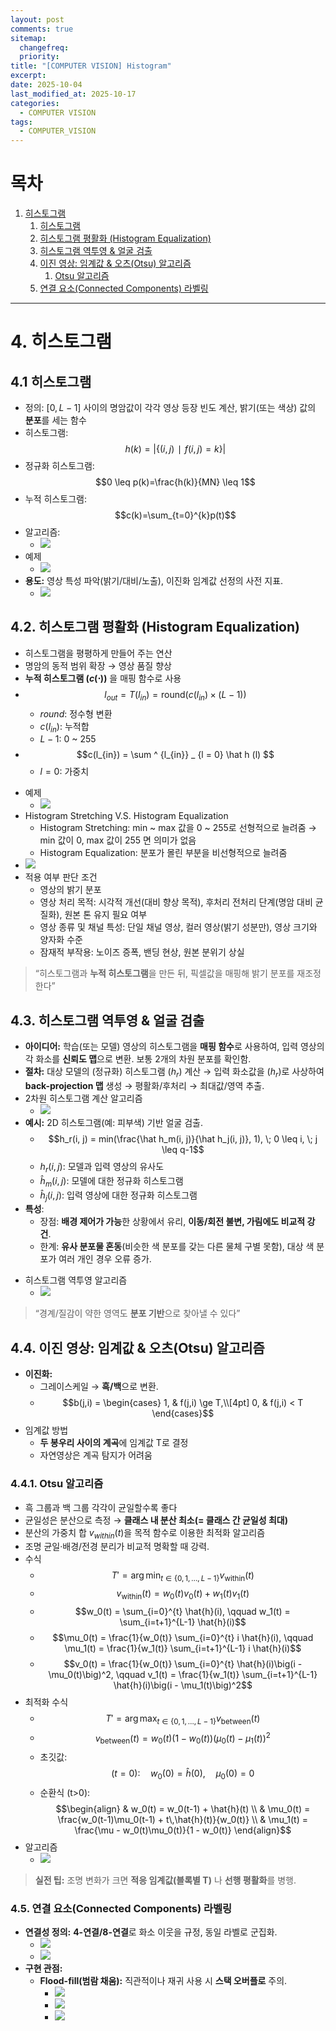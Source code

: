 ```yaml
---
layout: post
comments: true
sitemap:
  changefreq:
  priority:
title: "[COMPUTER VISION] Histogram"
excerpt:
date: 2025-10-04
last_modified_at: 2025-10-17
categories:
  - COMPUTER VISION
tags:
  - COMPUTER_VISION
---
```


# 목차

1. [히스토그램](#4-히스토그램)
	1. [히스토그램](#41-히스토그램)
	2. [히스토그램 평활화 (Histogram Equalization)](#42-히스토그램-평활화-histogram-equalization)
	3. [히스토그램 역투영 & 얼굴 검출](#43-히스토그램-역투영--얼굴-검출)
	4. [이진 영상: 임계값 & 오츠(Otsu) 알고리즘](#44-이진-영상-임계값--오츠otsu-알고리즘)
		1. [Otsu 알고리즘](#441-otsu-알고리즘)
	5. [연결 요소(Connected Components) 라벨링](#45-연결-요소connected-components-라벨링)

---

# 4. 히스토그램
## 4.1 히스토그램

- 정의: $[0, \, L-1]$ 사이의 명암값이 각각 영상 등장 빈도 계산, 밝기(또는 색상) 값의 **분포**를 세는 함수
- 히스토그램: $$h(k)=|\{(i,j)∣f(i,j)=k\}|$$
- 정규화 히스토그램: $$0 \leq p(k)=\frac{h(k)}{MN} \leq 1$$
- 누적 히스토그램: $$c(k)=\sum_{t=0}^{k}p(t)$$
- 알고리즘:
	- ![](../../_image/2025-10-17-17-02-56.jpg)
- 예제
	- ![](../../_image/2025-10-17-17-03-06.jpg)
- **용도:** 영상 특성 파악(밝기/대비/노출), 이진화 임계값 선정의 사전 지표.
	- ![](../../_image/2025-10-17-17-03-10.jpg)

## 4.2. 히스토그램 평활화 (Histogram Equalization)

- 히스토그램을 평평하게 만들어 주는 연산
- 명암의 동적 범위 확장 → 영상 품질 향상
- **누적 히스토그램 ($c(\cdot)$)** 을 매핑 함수로 사용
- $$l_{out} = T(l_{in}) = \text {round} (c(l_{in}) \times (L-1))$$
	- $round$: 정수형 변환
	- $c(l_{in})$: 누적합
	- $L-1$: 0 ~ 255
- $$c(l_{in}) = \sum ^ {l_{in}} _ {l = 0} \hat h (l) $$
	- $l = 0$: 가중치
* 예제
	- ![](../../_image/2025-10-17-17-03-49.jpg)
* Histogram Stretching V.S. Histogram Equalization
	* Histogram Stretching: min ~ max 값을 0 ~ 255로 선형적으로 늘려줌 → min 값이 0, max 값이 255 면 의미가 없음
	* Histogram Equalization: 분포가 몰린 부분을 비선형적으로 늘려줌
* ![](../../_image/2025-10-17-17-04-04.jpg)
* 적용 여부 판단 조건
	* 영상의 밝기 분포
	* 영상 처리 목적: 시각적 개선(대비 향상 목적), 후처리 전처리 단계(명암 대비 균질화), 원본 톤 유지 필요 여부
	* 영상 종류 및 채널 특성: 단일 채널 영상, 컬러 영상(밝기 성분만), 영상 크기와 양자화 수준
	* 잠재적 부작용: 노이즈 증폭, 밴딩 현상, 원본 분위기 상실

> “히스토그램과 **누적 히스토그램**을 만든 뒤, 픽셀값을 매핑해 밝기 분포를 재조정한다”

## 4.3. 히스토그램 역투영 & 얼굴 검출

- **아이디어:** 학습(또는 모델) 영상의 히스토그램을 **매핑 함수**로 사용하여, 입력 영상의 각 화소를 **신뢰도 맵**으로 변환. 보통 2개의 차원 분포를 확인함.
- **절차:** 대상 모델의 (정규화) 히스토그램 ($h_r$) 계산 → 입력 화소값을 ($h_r$)로 사상하여 **back-projection 맵** 생성 → 평활화/후처리 → 최대값/영역 추출.
- 2차원 히스토그램 계산 알고리즘
	- ![](../../_image/2025-10-17-17-04-51.jpg)
- **예시:** 2D 히스토그램(예: 피부색) 기반 얼굴 검출.
	- $$h_r(i, j) = min(\frac{\hat h_m(i, j)}{\hat h_j(i, j)}, 1), \; 0 \leq i, \; j \leq q-1$$
	- $h_r(i, j)$: 모델과 입력 영상의 유사도
	- $\hat h_m(i, j)$: 모델에 대한 정규화 히스토그램
	- $\hat h_j(i, j)$: 입력 영상에 대한 정규화 히스토그램
- **특성**:
	- 장점: **배경 제어가 가능**한 상황에서 유리, **이동/회전 불변, 가림에도 비교적 강건**.
	- 한계: **유사 분포물 혼동**(비슷한 색 분포를 갖는 다른 물체 구별 못함), 대상 색 분포가 여러 개인 경우 오류 증가.
* 히스토그램 역투영 알고리즘
	* ![](../../_image/2025-10-17-17-05-34.jpg)

> “경계/질감이 약한 영역도 **분포 기반**으로 찾아낼 수 있다”

## 4.4. 이진 영상: 임계값 & 오츠(Otsu) 알고리즘

- **이진화:**
	- 그레이스케일 → **흑/백**으로 변환.
	- $$b(j,i) =
		\begin{cases}
		1, & f(j,i) \ge T,\\[4pt]
		0, & f(j,i) < T
		\end{cases}$$
- 임계값 방법
	- **두 봉우리 사이의 계곡**에 임계값 T로 결정
	- 자연영상은 계곡 탐지가 어려움

### 4.4.1. Otsu 알고리즘

- 흑 그룹과 백 그룹 각각이 균일할수록 좋다
- 균일성은 분산으로 측정 → **클래스 내 분산 최소(= 클래스 간 균일성 최대)**
- 분산의 가중치 합 $v_{within}(t)$을 목적 함수로 이용한 최적화 알고리즘
- 조명 균일·배경/전경 분리가 비교적 명확할 때 강력.
- 수식
	- $$T' = \arg\min_{t \in \{0,1,\dots,L-1\}} v_{\text{within}}(t)$$
	- $$v_{\text{within}}(t) = w_0(t) v_0(t) + w_1(t) v_1(t)$$
	- $$w_0(t) = \sum_{i=0}^{t} \hat{h}(i), \qquad
		w_1(t) = \sum_{i=t+1}^{L-1} \hat{h}(i)$$
	- $$\mu_0(t) = \frac{1}{w_0(t)} \sum_{i=0}^{t} i \hat{h}(i), \qquad
		\mu_1(t) = \frac{1}{w_1(t)} \sum_{i=t+1}^{L-1} i \hat{h}(i)$$
	- $$v_0(t) = \frac{1}{w_0(t)} \sum_{i=0}^{t} \hat{h}(i)\big(i - \mu_0(t)\big)^2, \qquad
		v_1(t) = \frac{1}{w_1(t)} \sum_{i=t+1}^{L-1} \hat{h}(i)\big(i - \mu_1(t)\big)^2$$
- 최적화 수식
	- $$T' = \arg\max_{t \in \{0,1,\dots,L-1\}} v_{\text{between}}(t)$$
	- $$v_{\text{between}}(t) = w_0(t)\big(1 - w_0(t)\big)\big(\mu_0(t) - \mu_1(t)\big)^2$$
	- 초깃값: $$(t=0):\quad w_0(0) = \hat{h}(0),\quad \mu_0(0) = 0$$
	- 순환식 (t>0): $$\begin{align}
		& w_0(t) = w_0(t-1) + \hat{h}(t) \\
		& \mu_0(t) = \frac{w_0(t-1)\mu_0(t-1) + t\,\hat{h}(t)}{w_0(t)} \\
		& \mu_1(t) = \frac{\mu - w_0(t)\mu_0(t)}{1 - w_0(t)}
		\end{align}$$
- 알고리즘
	- ![](../../_image/2025-10-17-17-05-56.jpg)

> **실전 팁:** 조명 변화가 크면 **적응 임계값(블록별 T)** 나 **선행 평활화**를 병행.

### 4.5. 연결 요소(Connected Components) 라벨링

- **연결성 정의:** **4-연결/8-연결**로 화소 이웃을 규정, 동일 라벨로 군집화.
	- ![](../../_image/2025-10-17-17-06-11.jpg)
	- ![](../../_image/2025-10-17-17-06-23.jpg)
- **구현 관점:**
    - **Flood-fill(범람 채움):** 직관적이나 재귀 사용 시 **스택 오버플로** 주의.
	    - ![](../../_image/2025-10-17-17-06-40.jpg)
	    - ![](../../_image/2025-10-17-17-06-44.jpg)
	    - ![](../../_image/2025-10-17-17-06-54.jpg)